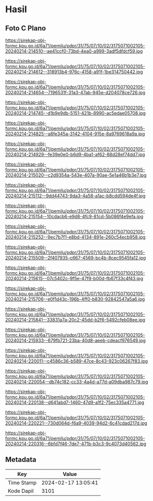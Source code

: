# Hasil

## Foto C Plano

https://sirekap-obj-formc.kpu.go.id/6a71/pemilu/pdpr/31/75/07/10/02/3175071002105-20240214-214510--ae41ccf0-73bd-4ea0-a999-3adf5dfdcf59.jpg

https://sirekap-obj-formc.kpu.go.id/6a71/pemilu/pdpr/31/75/07/10/02/3175071002105-20240214-214612--318913b4-976c-4158-a91f-1be314750442.jpg

https://sirekap-obj-formc.kpu.go.id/6a71/pemilu/pdpr/31/75/07/10/02/3175071002105-20240214-214654--7196531f-31a3-47ab-945e-d204078ce726.jpg

https://sirekap-obj-formc.kpu.go.id/6a71/pemilu/pdpr/31/75/07/10/02/3175071002105-20240214-214745--d1b9e9db-5151-421b-8990-ac5edae05708.jpg

https://sirekap-obj-formc.kpu.go.id/6a71/pemilu/pdpr/31/75/07/10/02/3175071002105-20240214-214825--a8fe345a-3142-4104-915e-8a9769618a9a.jpg

https://sirekap-obj-formc.kpu.go.id/6a71/pemilu/pdpr/31/75/07/10/02/3175071002105-20240214-214929--fe39e0e0-b6d9-4ba1-af62-88d28ef74dd7.jpg

https://sirekap-obj-formc.kpu.go.id/6a71/pemilu/pdpr/31/75/07/10/02/3175071002105-20240214-215020--c2d9354a-543e-407a-90ae-5e1a46b1b3e7.jpg

https://sirekap-obj-formc.kpu.go.id/6a71/pemilu/pdpr/31/75/07/10/02/3175071002105-20240214-215112--9dd44743-9da3-4a58-a1ac-b8cdd594de4f.jpg

https://sirekap-obj-formc.kpu.go.id/6a71/pemilu/pdpr/31/75/07/10/02/3175071002105-20240214-215154--10cdacb6-e9d8-4fc9-81cd-5b086f4e9efa.jpg

https://sirekap-obj-formc.kpu.go.id/6a71/pemilu/pdpr/31/75/07/10/02/3175071002105-20240214-215252--9ec7b7f1-e8bd-4134-891e-260c54ecb958.jpg

https://sirekap-obj-formc.kpu.go.id/6a71/pemilu/pdpr/31/75/07/10/02/3175071002105-20240214-215509--2f407935-c667-4569-bc4b-8cec9545fa12.jpg

https://sirekap-obj-formc.kpu.go.id/6a71/pemilu/pdpr/31/75/07/10/02/3175071002105-20240214-215615--07c5402c-9f5e-47f9-b00d-fb67f33c4f43.jpg

https://sirekap-obj-formc.kpu.go.id/6a71/pemilu/pdpr/31/75/07/10/02/3175071002105-20240214-215706--e0f1d43c-196b-4ff0-b830-92842547a5a6.jpg

https://sirekap-obj-formc.kpu.go.id/6a71/pemilu/pdpr/31/75/07/10/02/3175071002105-20240214-215841--33831a7a-20c2-45dd-b2f6-5492cfeb08ee.jpg

https://sirekap-obj-formc.kpu.go.id/6a71/pemilu/pdpr/31/75/07/10/02/3175071002105-20240214-215933--679fb721-23ba-40d8-aeeb-cdeacf976549.jpg

https://sirekap-obj-formc.kpu.go.id/6a71/pemilu/pdpr/31/75/07/10/02/3175071002105-20240214-220011--c4586c36-b589-47ce-8c43-923c06267f83.jpg

https://sirekap-obj-formc.kpu.go.id/6a71/pemilu/pdpr/31/75/07/10/02/3175071002105-20240214-220054--db74c182-cc33-4a4d-a77d-a09dba987c79.jpg

https://sirekap-obj-formc.kpu.go.id/6a71/pemilu/pdpr/31/75/07/10/02/3175071002105-20240214-220138--d641abd7-1460-47d9-a1f2-75ec335a4771.jpg

https://sirekap-obj-formc.kpu.go.id/6a71/pemilu/pdpr/31/75/07/10/02/3175071002105-20240214-220221--730d064d-f6a9-4039-94d2-6c41cdad217d.jpg

https://sirekap-obj-formc.kpu.go.id/6a71/pemilu/pdpr/31/75/07/10/02/3175071002105-20240214-220316--6bfd7f46-7de7-471b-b3c3-9c4073d40562.jpg


## Metadata

| Key        | Value               |
| ---------- | ------------------- |
| Time Stamp | 2024-02-17 13:05:41 |
| Kode Dapil | 3101                |



